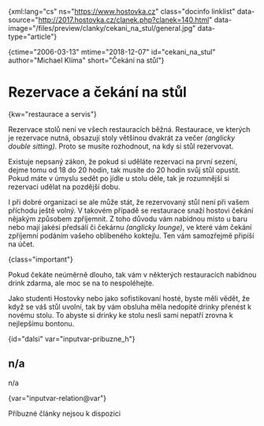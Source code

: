 
{xml:lang="cs" ns="https://www.hostovka.cz" class="docinfo linklist" data-source="http://2017.hostovka.cz/clanek.php?clanek=140.html" data-image="/files/preview/clanky/cekani\_na\_stul/general.jpg" data-type="article"}

{ctime="2006-03-13" mtime="2018-12-07" id="cekani\_na\_stul" author="Michael Klíma" short="Čekání na stůl"}

# Rezervace a čekání na stůl

<!-- generated attribute kw by user_udpatekw.sh on 2020-05-12, do not edit -->

{kw="restaurace a servis"}

Rezervace stolů není ve všech restauracích běžná. Restaurace, ve kterých je rezervace nutná, obsazují stoly většinou dvakrát za večer _(anglicky double sitting)_. Proto se musíte rozhodnout, na kdy si stůl rezervovat.

Existuje nepsaný zákon, že pokud si uděláte rezervaci na první sezení, dejme tomu od 18 do 20 hodin, tak musíte do 20 hodin svůj stůl opustit. Pokud máte v úmyslu sedět po jídle u stolu déle, tak je rozumnější si rezervaci udělat na pozdější dobu.

I při dobré organizaci se ale může stát, že rezervovaný stůl není při vašem příchodu ještě volný. V takovém případě se restaurace snaží hostovi čekání nějakým způsobem zpříjemnit. Z toho důvodu vám nabídnou místo u baru nebo mají jakési předsálí či čekárnu _(anglicky lounge)_, ve které vám čekání zpříjemní podáním vašeho oblíbeného koktejlu. Ten vám samozřejmě připíší na účet.

{class="important"}

Pokud čekáte neúměrně dlouho, tak vám v některých restauracích nabídnou drink zdarma, ale moc se na to nespoléhejte.

Jako studenti Hostovky nebo jako sofistikovaní hosté, byste měli vědět, že když se váš stůl uvolní, tak by vám obsluha měla nedopité drinky přenést k novému stolu. To abyste si drinky ke stolu nesli sami nepatří zrovna k nejlepšímu bontonu.

{id="dalsi" var="inputvar-pribuzne_h"}

## n/a

n/a

{var="inputvar-relation@var"}

Příbuzné články nejsou k dispozici

